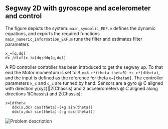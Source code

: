 ## Segway 2D with gyroscope and acelerometer and control


The figure depicts the system. `main_symbolic_EKF.m` defines the dynamic equations, and exports the required functions
`main_numeric_Information_EKF.m` runs the filter and estimates filter parameters

```
x_=[q,dq]
dx_/dt=f(x_)=[dq;ddq(q,dq)]
```

A PD controller controller has been introduced to get the segway up. 
To that end the Motor momentum is set to `M_m=k_c*(theta-theta0) +c_c*(dtheta)`, and 
the input is defined as the reference for theta `u=[theta0]`.
The controller parameters `k_c` and `c_c` are tunned by hand.
Sensors are a gyro @ C aligned with direction y(xyz)||2(Chassis) and 2 accelerometers @ C aligned along directions 1(Chassis) and 2(Chassis):

```
z=[dtheta
   ddx(x,dx) cos(theta)-(+g sin(theta))
   ddx(x,dx) sin(theta)-(-g cos(theta))]
   ```


![Problem description](https://github.com/jabierros/IEKF-Examples/blob/main/Segway_2D/Segway_Gyro_and_Accel/Segway_2D_figure.png)

